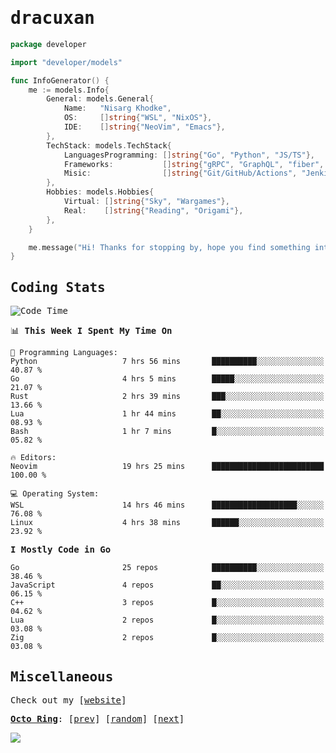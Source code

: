 <!-- Banner -->
<!--
<img src="https://i.imgur.com/mz4ym1F.png" style="max-height:550px"/>
-->


<samp>
	
<!-- Coded Intro -->
	
# dracuxan

```go
package developer

import "developer/models"

func InfoGenerator() {
	me := models.Info{
		General: models.General{
			Name:   "Nisarg Khodke",
			OS:     []string{"WSL", "NixOS"},
			IDE:    []string{"NeoVim", "Emacs"},
		},
		TechStack: models.TechStack{
			LanguagesProgramming: []string{"Go", "Python", "JS/TS"},
			Frameworks: 	      []string{"gRPC", "GraphQL", "fiber", "flask", "React.js", "Next.js"},
			Misic:                []string{"Git/GitHub/Actions", "Jenkins", "Docker"},
		},
		Hobbies: models.Hobbies{
			Virtual: []string{"Sky", "Wargames"},
			Real:    []string{"Reading", "Origami"},
		},		
	}

	me.message("Hi! Thanks for stopping by, hope you find something interesting!") 
}
```

## Coding Stats


<!--START_SECTION:waka-->
![Code Time](http://img.shields.io/badge/Code%20Time-280%20hrs%2016%20mins-blue)

📊 **This Week I Spent My Time On** 

```text
💬 Programming Languages: 
Python                   7 hrs 56 mins       ██████████░░░░░░░░░░░░░░░   40.87 % 
Go                       4 hrs 5 mins        █████░░░░░░░░░░░░░░░░░░░░   21.07 % 
Rust                     2 hrs 39 mins       ███░░░░░░░░░░░░░░░░░░░░░░   13.66 % 
Lua                      1 hr 44 mins        ██░░░░░░░░░░░░░░░░░░░░░░░   08.93 % 
Bash                     1 hr 7 mins         █░░░░░░░░░░░░░░░░░░░░░░░░   05.82 % 

🔥 Editors: 
Neovim                   19 hrs 25 mins      █████████████████████████   100.00 % 

💻 Operating System: 
WSL                      14 hrs 46 mins      ███████████████████░░░░░░   76.08 % 
Linux                    4 hrs 38 mins       ██████░░░░░░░░░░░░░░░░░░░   23.92 % 
```

**I Mostly Code in Go** 

```text
Go                       25 repos            ██████████░░░░░░░░░░░░░░░   38.46 % 
JavaScript               4 repos             ██░░░░░░░░░░░░░░░░░░░░░░░   06.15 % 
C++                      3 repos             █░░░░░░░░░░░░░░░░░░░░░░░░   04.62 % 
Lua                      2 repos             █░░░░░░░░░░░░░░░░░░░░░░░░   03.08 % 
Zig                      2 repos             █░░░░░░░░░░░░░░░░░░░░░░░░   03.08 % 
```




<!--END_SECTION:waka-->

## Miscellaneous

Check out my [[website](https://bynisarg.in/)]

[**Octo Ring**](https://octo-ring.com/):
[[prev](https://octo-ring.com/p/dracuxan/prev)]  [[random](https://octo-ring.com/p/dracuxan/random)]  [[next](https://octo-ring.com/p/dracuxan/next)]

![](https://komarev.com/ghpvc/?username=dracuxan&style=flat-square)

</samp>
